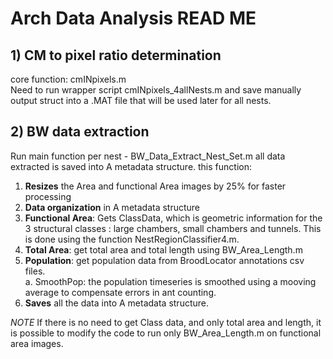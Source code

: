 # Arch Data Analysis READ ME

## 1) CM to pixel ratio determination
core function: cmINpixels.m\
Need to run wrapper script cmINpixels_4allNests.m and save manually output struct into a .MAT file 
that will be used later for all nests.

## 2) BW data extraction
Run main function per nest - BW_Data_Extract_Nest_Set.m
all data extracted is saved into A metadata structure.
this function:
  1) **Resizes** the Area and functional Area images by 25% for faster processing
  2) **Data organization** in A metadata structure
  3) **Functional Area**: Gets ClassData, which is geometric information for the 3 structural classes :
  large chambers, small chambers and tunnels. This is done using the function NestRegionClassifier4.m.
  4) **Total Area**: get total area and total length using BW_Area_Length.m
  5) **Population**: get population data from BroodLocator annotations csv files.\
    a. SmoothPop: the population timeseries is smoothed using a mooving average 
    to compensate errors in ant counting.
  6) **Saves** all the data into A metadata structure.
  
*NOTE* If there is no need to get Class data, and only total area and length, 
it is possible to modify the code to run only BW_Area_Length.m on functional area images.
  

